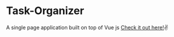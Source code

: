 # Task-Organizer
A single page application built on top of Vue js
[Check it out here!](https://taskorganizer619.herokuapp.com/)✌️
